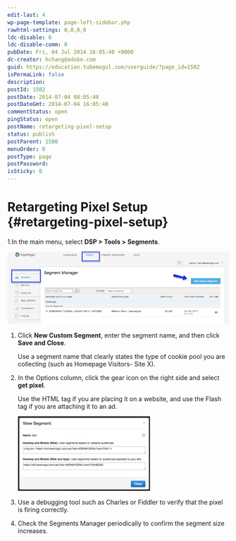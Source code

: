 ```yaml
---
edit-last: 4
wp-page-template: page-left-sidebar.php
rawhtml-settings: 0,0,0,0
ldc-disable: 0
ldc-disable-comm: 0
pubDate: Fri, 04 Jul 2014 16:05:40 +0000
dc-creator: hchang@adobe.com
guid: https://education.tubemogul.com/userguide/?page_id=1502
isPermaLink: false
description: 
postId: 1502
postDate: 2014-07-04 08:05:40
postDateGmt: 2014-07-04 16:05:40
commentStatus: open
pingStatus: open
postName: retargeting-pixel-setup
status: publish
postParent: 1500
menuOrder: 0
postType: page
postPassword: 
isSticky: 0
---
```


# Retargeting Pixel Setup {#retargeting-pixel-setup}

1.In the main menu, select **DSP > Tools > Segments**.

   ![Segments](assets/segments.png)

1. Click **New Custom Segment**, enter the segment name, and then click **Save and Close**.

   Use a segment name that clearly states the type of cookie pool you are collecting (such as Homepage Visitors- Site X).
  
1. In the Options column, click the gear icon on the right side and select **get pixel**.

   Use the HTML tag if you are placing it on a website, and use the Flash tag if you are attaching it to an ad.
  
   ![segment](assets/segment-300x169.png)
  
1. Use a debugging tool such as Charles or Fiddler to verify that the pixel is firing correctly.
  
1. Check the Segments Manager periodically to confirm the segment size increases.
